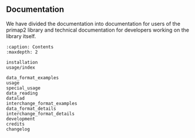 ```{include} ../../README.md
```
## Documentation

We have divided the documentation into documentation for users of the primap2 library
and technical documentation  for developers working on the library itself.

```{toctree}
:caption: Contents
:maxdepth: 2

installation
usage/index

data_format_examples
usage
special_usage
data_reading
datalad
interchange_format_examples
data_format_details
interchange_format_details
development
credits
changelog
```
